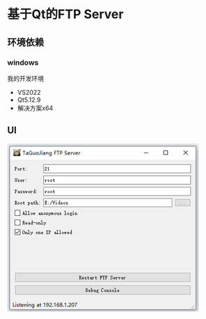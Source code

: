 # 基于Qt的FTP Server

## 环境依赖
### windows
我的开发环境
- VS2022
- Qt5.12.9 
- 解决方案x64  

## UI
![](./screenshot/ui.png)